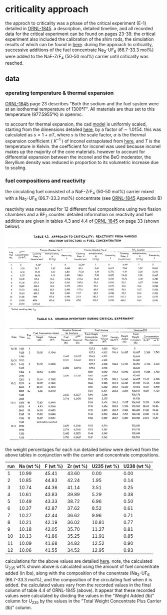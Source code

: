 # criticality approach

the approch to criticality was a phase of the critical experiment (E-1) detailed in [ORNL-1845](https://github.com/openmsr/msr-archive/blob/master/docs/ORNL-1845.pdf). a description, detailed timeline, and all recorded data for the critical experiment can be found on pages 23-39. the critical experiment also included the calibration of the shim rods, the simulation results of which can be found in [here](./shim_rod_calibration.md). during the approach to criticality, successive additions of the fuel concentrate Na<sub>2</sub>-UF<sub>6</sub> (66.7-33.3 mol%) were added to the NaF-ZrF<sub>4</sub> (50-50 mol%) carrier until criticality was reached.

## data

### operating temperature & thermal expansion     

[ORNL-1845](https://github.com/openmsr/msr-archive/blob/master/docs/ORNL-1845.pdf) page 23 describes "Both the sodium and the fuel system were at an isothermal temperature of 1300&deg;F". All materials are thus set to this temperature (977.5955&deg;K) in openmc.

to account for thermal expansion, the cad [model](https://cad.onshape.com/documents/b83e5f739a4507bf06f2a2a9/w/9511a6ac44a9e4d439d86976/e/36d3d4af112bbf8cad7d521b?renderMode=0&uiState=62d907b3549a2247567bee8c) is uniformly scaled, starting from the dimensions detailed [here](../design/are.pdf), by a factor of $\sim$ 1.0154. this was calculated as $s= 1 + \alpha T$, where $s$ is the scale factor, $\alpha$ is the thermal expansion coefficient ( $K^{-1}$ ) of inconel extrapolated from [here](https://www.researchgate.net/publication/337709137_Thermophysical_properties_of_Inconel_718_alloy), and $T$ is the temperature in Kelvin. the coefficient for inconel was used because inconel makes up the majority of the core materials. however to account for differential expansion between the inconel and the BeO moderator, the Beryllium density was reduced in proportion to its volumetric increase due to scaling.

### fuel compositions and reactivity

the circulating fuel consisted of a NaF-ZrF<sub>4</sub> (50-50 mol%) carrier mixed with a Na<sub>2</sub>-UF<sub>6</sub> (66.7-33.3 mol%) concentrate (see [ORNL-1845](https://github.com/openmsr/msr-archive/blob/master/docs/ORNL-1845.pdf)  Appendix B) 


reactivity was measured for 12 different fuel compositions using two fission chambers and a BF$_3$ counter. detailed information on reactivity and fuel additions are given in tables 4.3 and 4.4 of [ORNL-1845](https://github.com/openmsr/msr-archive/blob/master/docs/ORNL-1845.pdf) on page 33 (shown below).

![](figures/ca.png)

the weight percentages for each run detailed below were derived from the above tables in conjunction with the carrier and concentrate compositions.

| run | Na (wt %) | F (wt %) | Zr (wt %) | U235 (wt %) | U238 (wt %) |
|-----|-----------|----------|-----------|-------------|-------------|
|  1  |   10.99   |   45.41  |   43.60   |    0.00     |    0.00     |
|  2  |   10.85   |   44.83  |   42.24   |    1.95     |    0.14     |
|  3  |   10.74   |   44.36  |   41.14   |    3.51     |    0.25     |
|  4  |   10.61   |   43.83  |   39.89   |    5.29     |    0.38     |
|  5  |   10.49   |   43.33  |   38.72   |    6.96     |    0.50     |
|  6  |   10.37   |   42.87  |   37.62   |    8.52     |    0.61     |
|  7  |   10.27   |   42.44  |   36.62   |    9.96     |    0.71     |
|  8  |   10.21   |   42.19  |   36.02   |   10.81     |    0.77     |
|  9  |   10.18   |   42.05  |   35.70   |   11.27     |    0.81     |
| 10  |   10.13   |   41.86  |   35.25   |   11.91     |    0.85     |
| 11  |   10.09   |   41.68  |   34.82   |   12.52     |    0.90     |
| 12  |   10.06   |   41.55  |   34.52   |   12.95     |    0.93     |

calculations for the above values are detailed [here](https://docs.google.com/spreadsheets/d/1RVwap77GXaVlIsbrXgNQTB-KTa4BvGLSgHnxRFQPmuA/edit?usp=sharing). note, the calculated U<sub>235</sub> wt% shown above is calculated using the amount of fuel concentrate added (in lbs), along with the composition of the conentrate (Na<sub>2</sub>-UF<sub>6</sub> (66.7-33.3 mol%), and the composition of the circulating fuel when it is added. the calculated values vary from the recorded values in the final column of table 4.4 of ORNL-1845 (above). It appear that these recorded values were calculated by dividing the values in the "Weight Added (lb)" column for U<sub>235</sub> by the values in the "Total Weight Concentrate Plus Carrier (lb)" column. 